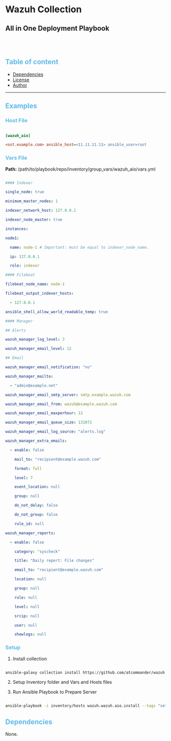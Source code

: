 # Wazuh Collection


## All in One Deployment Playbook


</br>
</br>


## <span style="color:#5dbaebff">Table of content</span>

- [Dependencies](#dependencies)
- [License](#license)
- [Author](#author)

---

## <span style="color:#5dbaebff">Examples</span>

### <span style="color:#5dbaebff">Host File</span>

```ini

[wazuh_aio]

<ost.example.com> ansible_host=<11.11.11.11> ansible_user=root

```

### <span style="color:#5dbaebff">Vars File</span>

**Path:** /path/to/playbook/repo/inventory/group_vars/wazuh_aio/vars.yml

```yaml

#### Indexer

single_node: true

minimum_master_nodes: 1

indexer_network_host: 127.0.0.1

indexer_node_master: true

instances:

node1:

  name: node-1 # Important: must be equal to indexer_node_name.

  ip: 127.0.0.1

  role: indexer

#### Filebeat

filebeat_node_name: node-1

filebeat_output_indexer_hosts:

  - 127.0.0.1

ansible_shell_allow_world_readable_temp: true

#### Manager

## Alerts

wazuh_manager_log_level: 3

wazuh_manager_email_level: 12

## Email

wazuh_manager_email_notification: "no"

wazuh_manager_mailto:

  - "admin@example.net"

wazuh_manager_email_smtp_server: smtp.example.wazuh.com

wazuh_manager_email_from: wazuh@example.wazuh.com

wazuh_manager_email_maxperhour: 12

wazuh_manager_email_queue_size: 131072

wazuh_manager_email_log_source: "alerts.log"

wazuh_manager_extra_emails:

  - enable: false

    mail_to: "recipient@example.wazuh.com"

    format: full

    level: 7

    event_location: null

    group: null

    do_not_delay: false

    do_not_group: false

    rule_id: null

wazuh_manager_reports:

  - enable: false

    category: "syscheck"

    title: "Daily report: File changes"

    email_to: "recipient@example.wazuh.com"

    location: null

    group: null

    rule: null

    level: null

    srcip: null

    user: null

    showlogs: null

```

### <span style="color:#5dbaebff">Setup</span>

1. Install collection

```bash

ansible-galaxy collection install https://github.com/atcommander/wazuh.git

```

2. Setup Inventory folder and Vars and Hosts files

3. Run Ansible Playbook to Prepare Server

```bash

ansible-playbook -i inventory/hosts wazuh.wazuh.aio.install --tags "setup-all"

```




## <span style="color:#5dbaebff">Dependencies</span>

None.
